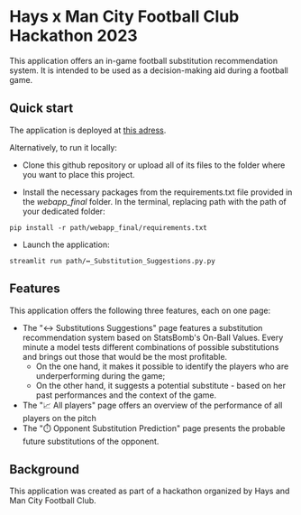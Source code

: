 # Hays x Man City Football Club Hackathon 2023

This application offers an in-game football substitution recommendation system. It is intended to be used as a decision-making aid during a football game.

## Quick start

The application is deployed at [this adress](https://substitution-recommender.streamlit.app).

Alternatively, to run it locally:

- Clone this github repository or upload all of its files to the folder where you want to place this project.

- Install the necessary packages from the requirements.txt file provided in the *webapp_final* folder. In the terminal, replacing path with the path of your dedicated folder:
```
pip install -r path/webapp_final/requirements.txt
```

- Launch the application:
```
streamlit run path/↔️_Substitution_Suggestions.py.py
```


## Features

This application offers the following three features, each on one page:
- The "↔️ Substitutions Suggestions" page features a substitution recommendation system based on StatsBomb's On-Ball Values. Every minute a model tests different combinations of possible substitutions and brings out those that would be the most profitable.
  - On the one hand, it makes it possible to identify the players who are underperforming during the game;
  - On the other hand, it suggests a potential substitute - based on her past performances and the context of the game.
- The "📈 All players" page offers an overview of the performance of all players on the pitch
- The "⏱️ Opponent Substitution Prediction" page presents the probable future substitutions of the opponent.


## Background

This application was created as part of a hackathon organized by Hays and Man City Football Club.
